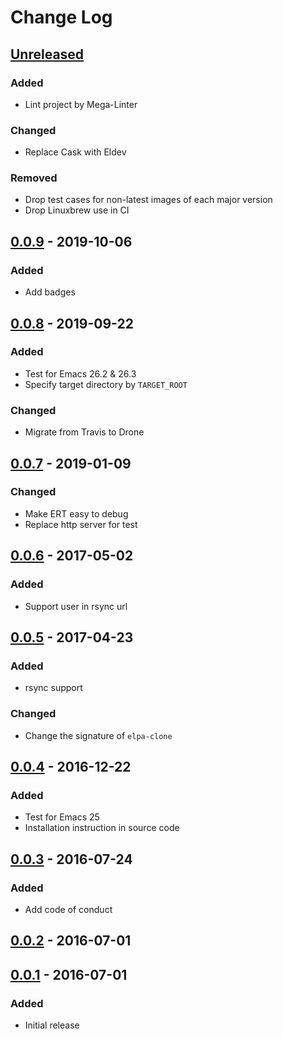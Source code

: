 # Change Log

## [Unreleased]

### Added

  - Lint project by Mega-Linter

### Changed

  - Replace Cask with Eldev

### Removed

  - Drop test cases for non-latest images of each major version
  - Drop Linuxbrew use in CI

## [0.0.9] - 2019-10-06

### Added

  - Add badges

## [0.0.8] - 2019-09-22

### Added

  - Test for Emacs 26.2 & 26.3
  - Specify target directory by `TARGET_ROOT`

### Changed

  - Migrate from Travis to Drone

## [0.0.7] - 2019-01-09

### Changed

  - Make ERT easy to debug
  - Replace http server for test

## [0.0.6] - 2017-05-02

### Added

  - Support user in rsync url

## [0.0.5] - 2017-04-23

### Added

  - rsync support

### Changed

  - Change the signature of `elpa-clone`

## [0.0.4] - 2016-12-22

### Added

  - Test for Emacs 25
  - Installation instruction in source code

## [0.0.3] - 2016-07-24

### Added

  - Add code of conduct

## [0.0.2] - 2016-07-01

## [0.0.1] - 2016-07-01

### Added

  - Initial release

[Unreleased]: https://github.com/dochang/elpa-clone/compare/0.0.9...HEAD
[0.0.9]: https://github.com/dochang/elpa-clone/compare/0.0.8...0.0.9
[0.0.8]: https://github.com/dochang/elpa-clone/compare/0.0.7...0.0.8
[0.0.7]: https://github.com/dochang/elpa-clone/compare/0.0.6...0.0.7
[0.0.6]: https://github.com/dochang/elpa-clone/compare/0.0.5...0.0.6
[0.0.5]: https://github.com/dochang/elpa-clone/compare/0.0.4...0.0.5
[0.0.4]: https://github.com/dochang/elpa-clone/compare/0.0.3...0.0.4
[0.0.3]: https://github.com/dochang/elpa-clone/compare/0.0.2...0.0.3
[0.0.2]: https://github.com/dochang/elpa-clone/compare/0.0.1...0.0.2
[0.0.1]: https://github.com/dochang/elpa-clone/commits/0.0.1
